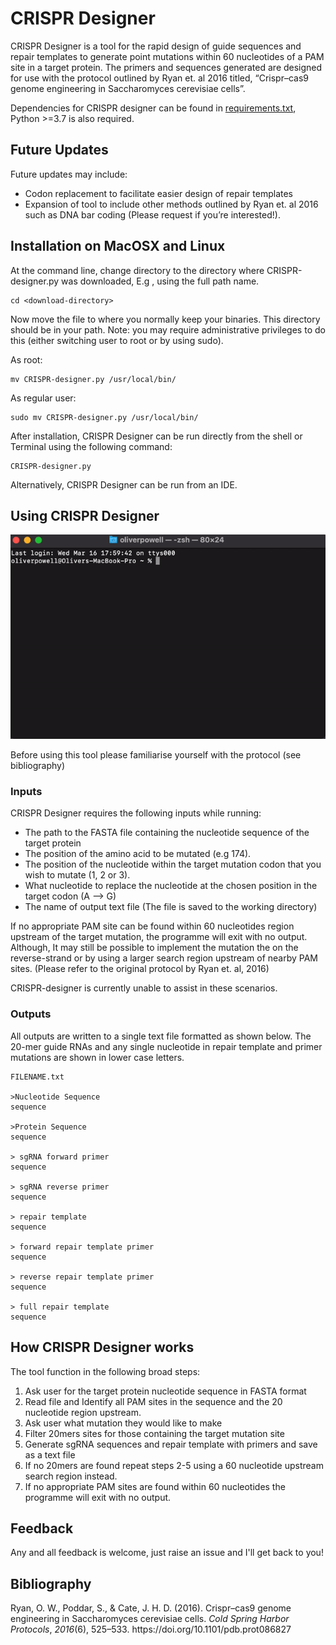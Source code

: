 # CRISPR Designer
CRISPR Designer is a tool for the rapid design of guide sequences and repair templates to generate point mutations within 60 nucleotides of a PAM site in a target protein.  The primers and sequences generated are designed for use with the protocol outlined by Ryan et. al 2016 titled, “Crispr–cas9 genome engineering in Saccharomyces cerevisiae cells”.

Dependencies for CRISPR designer can be found in [requirements.txt](https://github.com/Orpowell/CRISPR-Designer/blob/master/requirements.txt), Python >=3.7 is also required.

## Future Updates
Future updates may include:
- Codon replacement to facilitate easier design of repair templates
- Expansion of tool to include other methods outlined by Ryan et. al 2016 such as DNA bar coding (Please request if you’re interested!).

## Installation on MacOSX and Linux
At the command line, change directory to the directory where CRISPR-designer.py was downloaded, E.g , using the full path name.

	cd <download-directory>

Now move the file to where you normally keep your binaries. This directory should be in your path. Note: you may require administrative privileges to do this (either switching user to root or by using sudo).

As root:

	mv CRISPR-designer.py /usr/local/bin/

As regular user:

	sudo mv CRISPR-designer.py /usr/local/bin/

After installation, CRISPR Designer can be run directly from the shell or Terminal using the following command:

	CRISPR-designer.py

Alternatively, CRISPR Designer can be run from an IDE.

## Using CRISPR Designer
![Tutorial](https://github.com/Orpowell/CRISPR-Designer/blob/master/tutorial.gif)

Before using this tool please familiarise yourself with the protocol (see bibliography)
### Inputs
CRISPR Designer requires the following inputs while running:
- The path to the FASTA file containing the nucleotide sequence of the target protein
- The position  of the amino acid to be mutated (e.g 174).
- The position of the nucleotide within the target mutation codon that you wish to mutate (1, 2 or 3).
- What nucleotide to replace the nucleotide at the chosen position in the target codon (A —> G)
- The name of output text file (The file is saved to the working directory)

If no appropriate PAM site can be found within 60 nucleotides region upstream of the target mutation, the programme will exit with no output. Although, It may still be possible to implement the mutation the on the reverse-strand or by using a larger search region upstream of nearby PAM sites. (Please refer to the original protocol by Ryan et. al, 2016)

CRISPR-designer is currently unable to assist in these scenarios. 
### Outputs
All outputs are written to a single text file formatted as shown below. The 20-mer guide RNAs and any single nucleotide in repair template and primer mutations are shown in lower case letters. 

	FILENAME.txt
	
	>Nucleotide Sequence
	sequence

	>Protein Sequence
	sequence

	> sgRNA forward primer
	sequence

	> sgRNA reverse primer
	sequence

	> repair template	
	sequence

	> forward repair template primer	
	sequence

	> reverse repair template primer
	sequence

	> full repair template
	sequence

## How CRISPR Designer works
The tool function in the following broad steps:

1. Ask user for the target protein nucleotide sequence in FASTA format
2. Read file and Identify all PAM sites in the sequence and the 20 nucleotide region upstream.
3. Ask user what mutation they would like to make
4. Filter 20mers sites for those containing the target mutation site
5. Generate sgRNA sequences and repair template with primers and save as a text file
6. If no 20mers are found repeat steps 2-5 using a 60 nucleotide upstream search region instead. 
7. If no appropriate PAM sites are found within 60 nucleotides the programme will exit with no output.

## Feedback
Any and all feedback is welcome, just raise an issue and I'll get back to you!

## Bibliography
<div class="csl-entry">Ryan, O. W., Poddar, S., &#38; Cate, J. H. D. (2016). Crispr–cas9 genome engineering in Saccharomyces cerevisiae cells. <i>Cold Spring Harbor Protocols</i>, <i>2016</i>(6), 525–533. https://doi.org/10.1101/pdb.prot086827</div>



